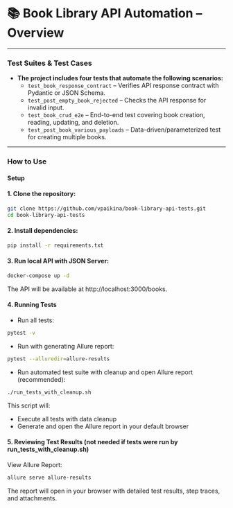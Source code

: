 # 📚 Book Library API Automation – Overview
---

### **Test Suites & Test Cases**

- **The project includes four tests that automate the following scenarios:**
  - `test_book_response_contract` – Verifies API response contract with Pydantic or JSON Schema.
  - `test_post_empty_book_rejected` – Checks the API response for invalid input.
  - `test_book_crud_e2e` – End-to-end test covering book creation, reading, updating, and deletion.
  - `test_post_book_various_payloads` – Data-driven/parameterized test for creating multiple books.

---

### How to Use 

#### **Setup**

#### 1. **Clone the repository:**
```bash
git clone https://github.com/vpaikina/book-library-api-tests.git
cd book-library-api-tests
```

#### 2. **Install dependencies:**
```bash
pip install -r requirements.txt
```

#### 3. **Run local API with JSON Server:**
```bash
docker-compose up -d
```
The API will be available at http://localhost:3000/books.

#### 4. Running Tests
- Run all tests:
```bash
pytest -v
```
- Run with generating Allure report:
```bash
pytest --alluredir=allure-results
```
- Run automated test suite with cleanup and open Allure report (recommended):

```bash
./run_tests_with_cleanup.sh
```
This script will:
- Execute all tests with data cleanup
- Generate and open the Allure report in your default browser 

#### 5. Reviewing Test Results (not needed if tests were run by run_tests_with_cleanup.sh)
View Allure Report:
```bash
allure serve allure-results
```
The report will open in your browser with detailed test results, step traces, and attachments.
